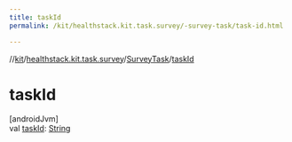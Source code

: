 ```yaml
---
title: taskId
permalink: /kit/healthstack.kit.task.survey/-survey-task/task-id.html

---
```

//[kit](/kit.html)/[healthstack.kit.task.survey](../index.html)/[SurveyTask](index.html)/[taskId](task-id.html)



# taskId



[androidJvm]\
val [taskId](task-id.html): [String](https://kotlinlang.org/api/latest/jvm/stdlib/kotlin/-string/index.html)




